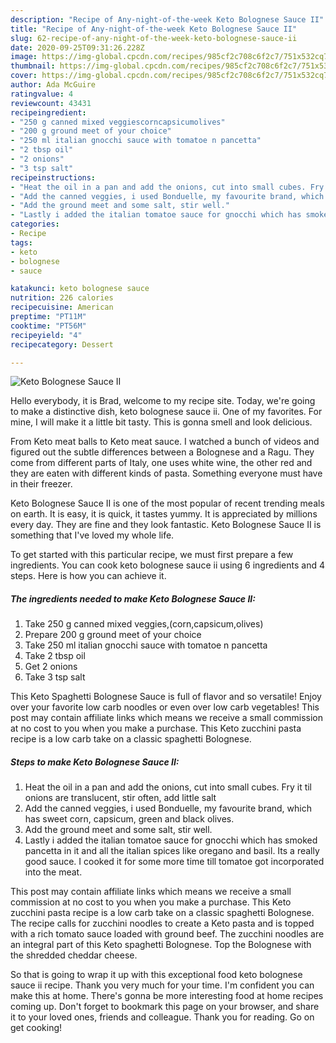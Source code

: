 ```yaml
---
description: "Recipe of Any-night-of-the-week Keto Bolognese Sauce II"
title: "Recipe of Any-night-of-the-week Keto Bolognese Sauce II"
slug: 62-recipe-of-any-night-of-the-week-keto-bolognese-sauce-ii
date: 2020-09-25T09:31:26.228Z
image: https://img-global.cpcdn.com/recipes/985cf2c708c6f2c7/751x532cq70/keto-bolognese-sauce-ii-recipe-main-photo.jpg
thumbnail: https://img-global.cpcdn.com/recipes/985cf2c708c6f2c7/751x532cq70/keto-bolognese-sauce-ii-recipe-main-photo.jpg
cover: https://img-global.cpcdn.com/recipes/985cf2c708c6f2c7/751x532cq70/keto-bolognese-sauce-ii-recipe-main-photo.jpg
author: Ada McGuire
ratingvalue: 4
reviewcount: 43431
recipeingredient:
- "250 g canned mixed veggiescorncapsicumolives"
- "200 g ground meet of your choice"
- "250 ml italian gnocchi sauce with tomatoe n pancetta"
- "2 tbsp oil"
- "2 onions"
- "3 tsp salt"
recipeinstructions:
- "Heat the oil in a pan and add the onions, cut into small cubes. Fry it til onions are translucent, stir often, add little salt"
- "Add the canned veggies, i used Bonduelle, my favourite brand, which has sweet corn, capsicum, green and black olives."
- "Add the ground meet and some salt, stir well."
- "Lastly i added the italian tomatoe sauce for gnocchi which has smoked pancetta in it and all the italian spices like oregano and basil. Its a really good sauce. I cooked it for some more time till tomatoe got incorporated into the meat."
categories:
- Recipe
tags:
- keto
- bolognese
- sauce

katakunci: keto bolognese sauce 
nutrition: 226 calories
recipecuisine: American
preptime: "PT11M"
cooktime: "PT56M"
recipeyield: "4"
recipecategory: Dessert

---
```



![Keto Bolognese Sauce II](https://img-global.cpcdn.com/recipes/985cf2c708c6f2c7/751x532cq70/keto-bolognese-sauce-ii-recipe-main-photo.jpg)

Hello everybody, it is Brad, welcome to my recipe site. Today, we're going to make a distinctive dish, keto bolognese sauce ii. One of my favorites. For mine, I will make it a little bit tasty. This is gonna smell and look delicious.

From Keto meat balls to Keto meat sauce. I watched a bunch of videos and figured out the subtle differences between a Bolognese and a Ragu. They come from different parts of Italy, one uses white wine, the other red and they are eaten with different kinds of pasta. Something everyone must have in their freezer.

Keto Bolognese Sauce II is one of the most popular of recent trending meals on earth. It is easy, it is quick, it tastes yummy. It is appreciated by millions every day. They are fine and they look fantastic. Keto Bolognese Sauce II is something that I've loved my whole life.


To get started with this particular recipe, we must first prepare a few ingredients. You can cook keto bolognese sauce ii using 6 ingredients and 4 steps. Here is how you can achieve it.

<!--inarticleads1-->

##### The ingredients needed to make Keto Bolognese Sauce II:

1. Take 250 g canned mixed veggies,(corn,capsicum,olives)
1. Prepare 200 g ground meet of your choice
1. Take 250 ml italian gnocchi sauce with tomatoe n pancetta
1. Take 2 tbsp oil
1. Get 2 onions
1. Take 3 tsp salt


This Keto Spaghetti Bolognese Sauce is full of flavor and so versatile! Enjoy over your favorite low carb noodles or even over low carb vegetables! This post may contain affiliate links which means we receive a small commission at no cost to you when you make a purchase. This Keto zucchini pasta recipe is a low carb take on a classic spaghetti Bolognese. 

<!--inarticleads2-->

##### Steps to make Keto Bolognese Sauce II:

1. Heat the oil in a pan and add the onions, cut into small cubes. Fry it til onions are translucent, stir often, add little salt
1. Add the canned veggies, i used Bonduelle, my favourite brand, which has sweet corn, capsicum, green and black olives.
1. Add the ground meet and some salt, stir well.
1. Lastly i added the italian tomatoe sauce for gnocchi which has smoked pancetta in it and all the italian spices like oregano and basil. Its a really good sauce. I cooked it for some more time till tomatoe got incorporated into the meat.


This post may contain affiliate links which means we receive a small commission at no cost to you when you make a purchase. This Keto zucchini pasta recipe is a low carb take on a classic spaghetti Bolognese. The recipe calls for zucchini noodles to create a Keto pasta and is topped with a rich tomato sauce loaded with ground beef. The zucchini noodles are an integral part of this Keto spaghetti Bolognese. Top the Bolognese with the shredded cheddar cheese. 

So that is going to wrap it up with this exceptional food keto bolognese sauce ii recipe. Thank you very much for your time. I'm confident you can make this at home. There's gonna be more interesting food at home recipes coming up. Don't forget to bookmark this page on your browser, and share it to your loved ones, friends and colleague. Thank you for reading. Go on get cooking!
